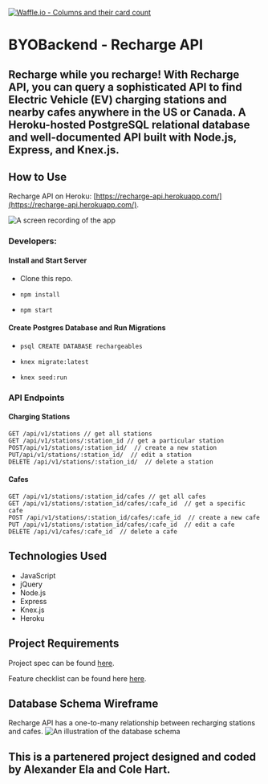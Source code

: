 [![Waffle.io - Columns and their card count](https://badge.waffle.io/colehart/BYOBackend.svg?columns=all)](https://waffle.io/colehart/BYOBackend)

# BYOBackend - Recharge API

## Recharge while you recharge! With Recharge API, you can query a sophisticated API to find Electric Vehicle (EV) charging stations and nearby cafes anywhere in the US or Canada. A Heroku-hosted PostgreSQL relational database and well-documented API built with Node.js, Express, and Knex.js.

## How to Use
Recharge API on Heroku: [https://recharge-api.herokuapp.com/](https://recharge-api.herokuapp.com/).

![A screen recording of the app](https://na.com "App Screen Recording")

### Developers:
#### Install and Start Server
* Clone this repo.

* `npm install`

* `npm start`

#### Create Postgres Database and Run Migrations
*  `psql CREATE DATABASE rechargeables`

* `knex migrate:latest`

* `knex seed:run`

### API Endpoints
#### Charging Stations
```
GET /api/v1/stations // get all stations
GET /api/v1/stations/:station_id // get a particular station
POST/api/v1/stations/:station_id/  // create a new station
PUT/api/v1/stations/:station_id/  // edit a station
DELETE /api/v1/stations/:station_id/  // delete a station
```
#### Cafes
```
GET /api/v1/stations/:station_id/cafes // get all cafes
GET /api/v1/stations/:station_id/cafes/:cafe_id  // get a specific cafe
POST /api/v1/stations/:station_id/cafes/:cafe_id  // create a new cafe
PUT /api/v1/stations/:station_id/cafes/:cafe_id  // edit a cafe
DELETE /api/v1/cafes/:cafe_id  // delete a cafe
```

## Technologies Used
- JavaScript
- jQuery
- Node.js
- Express
- Knex.js
- Heroku

## Project Requirements
Project spec can be found [here](http://frontend.turing.io/projects/build-your-own-backend.html).

Feature checklist can be found here [here](http://frontend.turing.io/projects/byob/backend-feature-checklist.html).

## Database Schema Wireframe
Recharge API has a one-to-many relationship between recharging stations and cafes.
![An illustration of the database schema](https://raw.githubusercontent.com/colehart/BYOBackend/master/public/assets/images/rechargeSchema.png "Database schema")


## This is a partenered project designed and coded by Alexander Ela and Cole Hart.